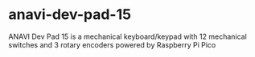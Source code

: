 # anavi-dev-pad-15
ANAVI Dev Pad 15 is a mechanical keyboard/keypad with 12 mechanical switches and 3 rotary encoders powered by Raspberry Pi Pico
